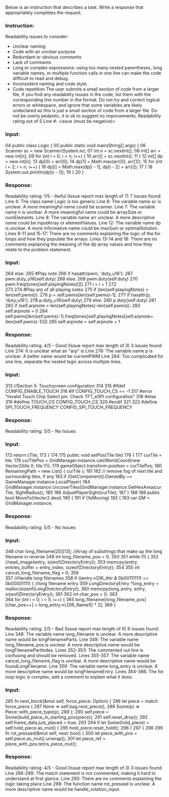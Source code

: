 Below is an instruction that describes a task. Write a response that appropriately completes the request.
### Instruction:
Readability issues to consider:
- Unclear naming
- Code with an unclear purpose
- Redundant or obvious comments
- Lack of comments
- Long or complex expressions: using too many nested parentheses, long variable names, or multiple function calls in one line can make the code difficult to read and debug.
- Inconsistent naming and code style.
- Code repetition
The user submits a small section of code from a larger file, if you find any readability issues in the code, list them with the corresponding line number in the format. Do not try and correct logical errors or whitespace, and ignore that some variables are likely undeclared as this is just a small section of code from a larger file. Do not be overly pedantic, it is ok to suggest no improvements.
Readability rating out of 5
Line #: <issue (must be negative)>

### Input:
04 public class Logic {
05     public static void main(String[] args) {
06         Scanner sc = new Scanner(System.in);
07         int n = sc.nextInt();
08         int[] arr = new int[n];
09         for (int i = 0; i < n; i++) {
10             arr[i] = sc.nextInt();
11         }
12         int[] dp = new int[n];
13         dp[0] = arr[0];
14         dp[1] = Math.max(arr[0], arr[1]);
15         for (int i = 2; i < n; i++) {
16             dp[i] = Math.max(dp[i - 1], dp[i - 2] + arr[i]);
17         }
18         System.out.println(dp[n - 1]);
19     }
20 }
### Response:
Readability rating: 1/5 - Awful (Issue report max length of 7) 7 issues found:
Line 4: The class name Logic is too generic
Line 6: The variable name sc is unclear. A more meaningful name could be scanner.
Line 7: The variable name n is unclear. A more meaningful name could be arraySize or numElements.
Line 8: The variable name arr unclear. A more descriptive name could be inputArray or elementValues.
Line 12: The variable name dp is unclear. A more informative name could be maxSum or optimalSolution.
Lines 9-11 and 15-17: There are no comments explaining the logic of the for loops and how they populate the arrays.
Lines 13-14 and 18: There are no comments explaining the meaning of the dp array values and how they relate to the problem statement.

### Input:
264                    else:
265                        #Play note
266                        if hasattr(pwm, 'duty_u16'):
267                            pwm.duty_u16(self.duty)
268                        else:
269                            pwm.duty(self.duty)
270                        pwm.freq(tones[self.playingNotes[i]])
271                    i = i + 1
272            
273
274            #Play arp of all playing notes
275            if (len(self.playingNotes) > len(self.pwms)):
276                p = self.pwms[len(self.pwms)-1];
277                if hasattr(p, 'duty_u16'):
278                    p.duty_u16(self.duty)
279                else:
280                    p.duty(self.duty)
281                
282                if (self.arpnote > len(self.playingNotes)-len(self.pwms)):
283                    self.arpnote = 0
284                self.pwms[len(self.pwms)-1].freq(tones[self.playingNotes[self.arpnote+(len(self.pwms)-1)]])
285                self.arpnote = self.arpnote + 1
### Response:
Readability rating: 4/5 - Good (Issue report max length of 3) 3 issues found:
Line 274: It is unclear what an "arp" is
Line 276: The variable name p is unclear. A better name would be currentPWM
Line 284: Too complicated for one line, separate the nested logic across multiple lines.

### Input:
313 //Section 5: Touchscreen configuration
314 
315 #ifdef CONFIG_ENABLE_TOUCH
316     #if CONFIG_TOUCH_CS == -1
317         #error "Invalid Touch Chip Select pin. Check TFT_eSPI configuration"
318     #else
319         #define TOUCH_CS            CONFIG_TOUCH_CS
320     #endif
321 
322     #define SPI_TOUCH_FREQUENCY CONFIG_SPI_TOUCH_FREQUENCY
### Response:
Readability rating: 5/5 - No Issues

### Input:
172         return cTile;
173     }
174 
175     public void setPos(Tile tile)
176     {
177         curTile = tile;
178         curTilePos = GridManager.instance.calcWorldCoord(new Vector2(tile.X, tile.Y));
179         gameObject.transform.position = curTilePos;
180         RemainingPath = new List<Tile>() { curTile };
181 
182         // remove fog of next tile and surrounding tiles, if any
183         if (GetComponent<IGameUnit>().OwnedBy == GameManager.instance.LocalPlayer)
184             GridManager.instance.UncoverTiles(GridManager.instance.GetHexArea(curTile, SightRadius));
185 
186         AdjustPlayerSight(curTile);
187     }
188 
189     public bool MoveTo(Vector2 dest)
190     {
191         if (!IsMoving)
192         {
193             var GM = GridManager.instance;
### Response:
Readability rating: 5/5 - No Issues

### Input:
348     char long_filename[20][13]; //Array of substrings that make up the long filename in reverse
349     int long_filename_pos = 0;
350 
351     while (1) {
352         //read_image(entry, sizeof(DirectoryEntry));
353         memcpy(entry, entries_buffer + entry_index, sizeof(DirectoryEntry));
354 
355         int cancel_long_filename_flag = 0;
356         
357         //Handle long filenames
358         if ((entry->DIR_Attr & 0b00111111) == 0b00001111) { //long filename entry
359             LongDirectoryEntry *long_entry = malloc(sizeof(LongDirectoryEntry));
360             memcpy(long_entry, entry, sizeof(DirectoryEntry));
361 
362             int char_pos = 0;
363             
364             for (int i = 0; i < 5; i++) {
365                 long_filename[long_filename_pos][char_pos++] = long_entry->LDIR_Name1[i * 2]; 
366             }
### Response:
Readability rating: 2/5 - Bad (Issue report max length of 6) 6 issues found:
Line 348: The variable name long_filename is unclear. A more descriptive name would be longFilenameParts.
Line 349: The variable name long_filename_pos is unclear. A more descriptive name would be longFilenamePartIndex.
Lines 352-353: The commented out line is confusing and should be removed.
Lines 355-357: The variable name cancel_long_filename_flag is unclear. A more descriptive name would be foundLongFilename.
Line 359: The variable name long_entry is unclear. A more descriptive name would be longFilenameEntry.
Lines 364-366: The for loop logic is complex, add a comment to explain what it does.

### Input:
285     fn next_block(&mut self, force_piece: Option<PieceType>) {
286         let piece = match force_piece {
287             None => self.bag.next_piece(),
288             Some(p) => Piece::with_piece_type(p),
289         };
290         self.piece = Some(build_piece_in_starting_pos(piece));
291         self.reset_drop();
292         self.frame_data.just_placed = true;
293 
294         if let Some(hold_piece) = self.hold_piece.as_mut() {
295             hold_piece.reset_hold();
296         }
297     }
298 
299     fn rot_pressed(&mut self, next: bool) {
300         let piece_with_pos = self.piece.as_mut().unwrap();
301         let piece_ref = piece_with_pos.tetris_piece_mut();
### Response:
Readability rating: 4/5 - Good (Issue report max length of 3) 3 issues found:
Line 286-289: The match statement is not commented, making it hard to understand at first glance.
Line 290: There are no comments explaining the logic taking place
Line 299: The function name rot_pressed is unclear. A more descriptive name would be handle_rotation_input.
